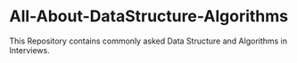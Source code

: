 # All-About-DataStructure-Algorithms
This Repository contains commonly asked Data Structure and Algorithms in Interviews.
